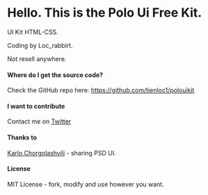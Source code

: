 # Hello. This is the Polo Ui Free Kit.

UI Kit HTML-CSS.

Coding by Loc_rabbirt.

Not resell anywhere.

#### Where do I get the source code?
Check the GitHub repo here: https://github.com/tienloc1/polouikit

#### I want to contribute 
Contact me on [Twitter](@Loc_rabbirt) 

#### Thanks to
[Karlo Chorgolashvili](https://www.behance.net/gallery/14462261/Free-Flat-UI) - sharing PSD UI.

#### License
MIT License - fork, modify and use however you want.
